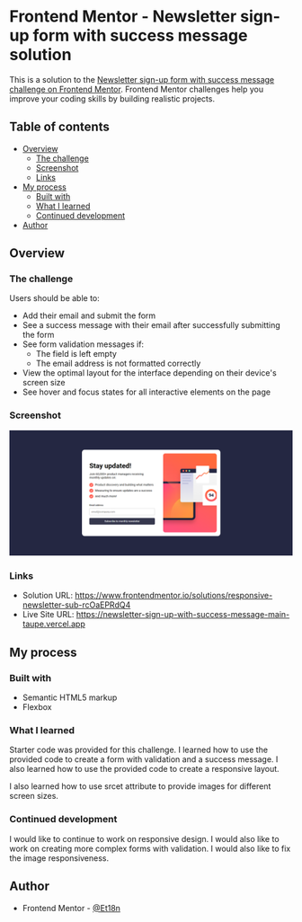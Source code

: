 # Frontend Mentor - Newsletter sign-up form with success message solution

This is a solution to the [Newsletter sign-up form with success message challenge on Frontend Mentor](https://www.frontendmentor.io/challenges/newsletter-signup-form-with-success-message-3FC1AZbNrv). Frontend Mentor challenges help you improve your coding skills by building realistic projects.

## Table of contents

- [Overview](#overview)
  - [The challenge](#the-challenge)
  - [Screenshot](#screenshot)
  - [Links](#links)
- [My process](#my-process)
  - [Built with](#built-with)
  - [What I learned](#what-i-learned)
  - [Continued development](#continued-development)
- [Author](#author)

## Overview

### The challenge

Users should be able to:

- Add their email and submit the form
- See a success message with their email after successfully submitting the form
- See form validation messages if:
  - The field is left empty
  - The email address is not formatted correctly
- View the optimal layout for the interface depending on their device's screen size
- See hover and focus states for all interactive elements on the page

### Screenshot

![](./assets//images/Screenshot%202024-04-06%20081707.png)

### Links

- Solution URL: https://www.frontendmentor.io/solutions/responsive-newsletter-sub-rcOaEPRdQ4
- Live Site URL: https://newsletter-sign-up-with-success-message-main-taupe.vercel.app

## My process

### Built with

- Semantic HTML5 markup
- Flexbox

### What I learned

Starter code was provided for this challenge. I learned how to use the provided code to create a form with validation and a success message. I also learned how to use the provided code to create a responsive layout.

I also learned how to use srcet attribute to provide images for different screen sizes.

### Continued development

I would like to continue to work on responsive design. I would also like to work on creating more complex forms with validation.
I would also like to fix the image responsiveness.

## Author

- Frontend Mentor - [@Et18n](https://www.frontendmentor.io/profile/Et18n)
